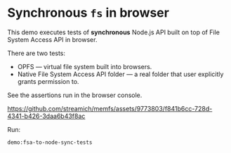 # Synchronous `fs` in browser

This demo executes tests of __synchronous__ Node.js API built on top of File
System Access API in browser.

There are two tests:

- OPFS &mdash; virtual file system built into browsers.
- Native File System Access API folder &mdash; a real folder that user explicitly grants permission to.

See the assertions run in the browser console.

https://github.com/streamich/memfs/assets/9773803/f841b6cc-728d-4341-b426-3daa6b43f8ac

Run:

```
demo:fsa-to-node-sync-tests
```
